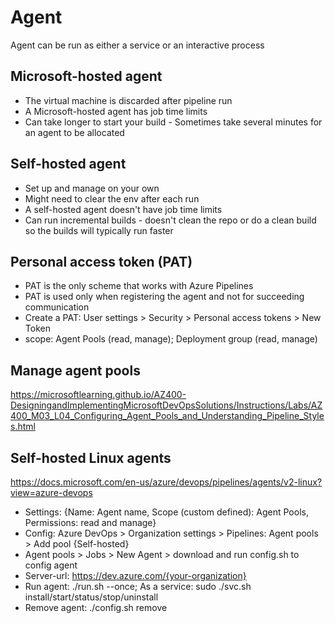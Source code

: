 # Agent

Agent can be run as either a service or an interactive process

## Microsoft-hosted agent
- The virtual machine is discarded after pipeline run
- A Microsoft-hosted agent has job time limits
- Can take longer to start your build - Sometimes take several minutes for an agent to be allocated

## Self-hosted agent
- Set up and manage on your own
- Might need to clear the env after each run
- A self-hosted agent doesn't have job time limits
- Can run incremental builds - doesn't clean the repo or do a clean build so the builds will typically run faster

## Personal access token (PAT)
- PAT is the only scheme that works with Azure Pipelines
- PAT is used only when registering the agent and not for succeeding communication
- Create a PAT: User settings > Security > Personal access tokens > New Token
- scope: Agent Pools (read, manage); Deployment group (read, manage)

## Manage agent pools
https://microsoftlearning.github.io/AZ400-DesigningandImplementingMicrosoftDevOpsSolutions/Instructions/Labs/AZ400_M03_L04_Configuring_Agent_Pools_and_Understanding_Pipeline_Styles.html

## Self-hosted Linux agents
https://docs.microsoft.com/en-us/azure/devops/pipelines/agents/v2-linux?view=azure-devops
- Settings: {Name: Agent name, Scope (custom defined): Agent Pools, Permissions: read and manage}
- Config: Azure DevOps > Organization settings > Pipelines: Agent pools > Add pool {Self-hosted}
- Agent pools > Jobs > New Agent > download and run config.sh to config agent
- Server-url: https://dev.azure.com/{your-organization}
- Run agent: ./run.sh --once; As a service: sudo ./svc.sh install/start/status/stop/uninstall
- Remove agent: ./config.sh remove



